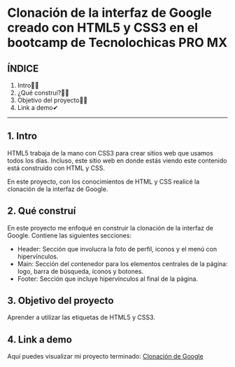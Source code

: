 # Clonación de la interfaz de Google creado con HTML5 y CSS3 en el bootcamp de Tecnolochicas PRO MX


## ÍNDICE

1. Intro🐱‍🏍
2. ¿Qué construí?🐱‍👤
3. Objetivo del proyecto🐱‍🚀
4. Link a demo✔

****

## 1. Intro
HTML5 trabaja de la mano con CSS3 para crear sitios web que usamos todos los días. 
Incluso, este sitio web en donde estás viendo este contenido está construido con HTML y CSS. 

En este proyecto, con los conocimientos de HTML y CSS realicé la clonación de la interfaz de Google.

## 2. Qué construí
En este proyecto me enfoqué en construir la clonación de la interfaz de Google.
Contiene las siguientes secciones:

* Header: Sección que involucra la foto de perfil, iconos y el menú con hipervínculos.
* Main: Sección del contenedor para los elementos centrales de la página: logo, barra de búsqueda, íconos y botones.
* Footer: Sección que incluye hipervínculos al final de la página.

## 3. Objetivo del proyecto
Aprender a utilizar las etiquetas de HTML5 y CSS3.

## 4. Link a demo
Aquí puedes visualizar mi proyecto terminado: [Clonación de Google](#)
